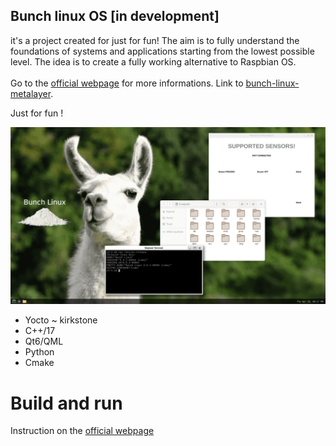## Bunch linux OS [in development]
it's a project created for just for fun! The aim is to fully understand the foundations of systems and applications starting from the lowest possible level. The idea is to create a fully working alternative to Raspbian OS. <br>
<br>
Go to the [official webpage](https://waelkarman.github.io/bunch-linux-manifests/) for more informations.
Link to [bunch-linux-metalayer](https://github.com/waelkarman/bunch-linux-metalayer).

Just for fun !

<img src="docs/miscellaneous/lama-desk.png">

- Yocto ~ kirkstone
- C++/17
- Qt6/QML
- Python
- Cmake


# Build and run
Instruction on the [official webpage](https://waelkarman.github.io/bunch-linux-manifests/)
